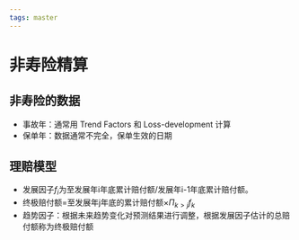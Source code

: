 ```yaml
---
tags: master
---
```

# 非寿险精算

## 非寿险的数据

- 事故年：通常用 Trend Factors 和 Loss-development 计算
- 保单年：数据通常不完全，保单生效的日期

## 理赔模型

- 发展因子$f_i$为至发展年i年底累计赔付额/发展年i-1年底累计赔付额。
- 终极赔付额=至发展年j年底的累计赔付额$\times\Pi_{k>j}f_k$
- 趋势因子：根据未来趋势变化对预测结果进行调整，根据发展因子估计的总赔付额称为终极赔付额
